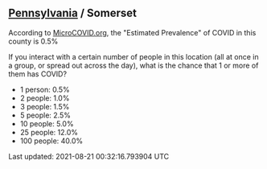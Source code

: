 
## [Pennsylvania](/united-states/pennsylvania) / Somerset

According to [MicroCOVID.org](http://microcovid.org),
the "Estimated Prevalence" of COVID in this county is 0.5%

If you interact with a certain number of people in this location
(all at once in a group, or spread out across the day), what is the chance that
1 or more of them has COVID?

- 1 person: 0.5%
- 2 people: 1.0%
- 3 people: 1.5%
- 5 people: 2.5%
- 10 people: 5.0%
- 25 people: 12.0%
- 100 people: 40.0%

Last updated: 2021-08-21 00:32:16.793904 UTC
